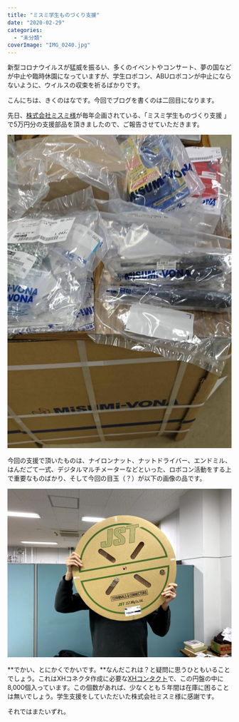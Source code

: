 ```yaml
---
title: "ミスミ学生ものづくり支援"
date: "2020-02-29"
categories: 
  - "未分類"
coverImage: "IMG_0240.jpg"
---
```


新型コロナウイルスが猛威を振るい、多くのイベントやコンサート、夢の国などが中止や臨時休園になっていますが、学生ロボコン、ABUロボコンが中止にならないように、ウイルスの収束を祈るばかりです。

こんにちは、きくのはなです。今回でブログを書くのは二回目になります。

先日、[株式会社ミスミ様](https://www.misumi.co.jp/)が毎年企画されている、「ミスミ学生ものづくり支援 」で5万円分の支援部品を頂きましたので、ご報告させていただきます。

![](images/IMG_0241.jpg)

今回の支援で頂いたものは、ナイロンナット、ナットドライバー、エンドミル、はんだごて一式、デジタルマルチメーターなどといった、ロボコン活動をする上で重要なものばかり、そして今回の目玉（？）が以下の画像の品です。

![](images/IMG_0239.jpg)

**でかい、とにかくでかいです。**なんだこれは？と疑問に思うひともいることでしょう。これはXHコネクタ作成に必要な[XHコンタクト](https://jp.misumi-ec.com/vona2/detail/222000498883/?HissuCode=SXH-001T-P0.6&PNSearch=SXH-001T-P0.6&KWSearch=SXH-001T-P0.6&searchFlow=results2products)で、この円盤の中に8,000個入っています。この個数があれば、少なくとも５年間は在庫に困ることは無いでしょう。学生支援をしていただいた株式会社ミスミ様に感謝です。

それではまたいずれ。
